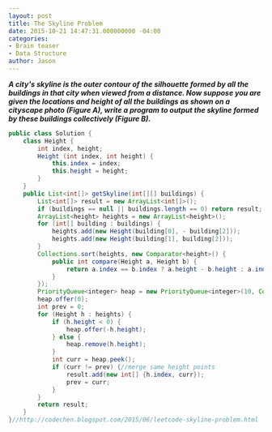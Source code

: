 ```yaml
---
layout: post
title: The Skyline Problem
date: 2015-10-21 14:47:31.000000000 -04:00
categories:
- Brain teaser
- Data Structure
author: Jason
---
```

<p><strong><em>A city's skyline is the outer contour of the silhouette formed by all the buildings in that city when viewed from a distance. Now suppose you are given the locations and height of all the buildings as shown on a cityscape photo (Figure A), write a program to output the skyline formed by these buildings collectively (Figure B).</em></strong></p>

``` java
public class Solution {
    class Height {
        int index, height;
        Height (int index, int height) {
            this.index = index;
            this.height = height;
        }
    }
    public List<int[]> getSkyline(int[][] buildings) {
        List<int[]> result = new ArrayList<int[]>();
        if (buildings == null || buildings.length == 0) return result;        
        ArrayList<height> heights = new ArrayList<height>();
        for (int[] building : buildings) {
            heights.add(new Height(building[0], - building[2]));
            heights.add(new Height(building[1], building[2]));
        }
        Collections.sort(heights, new Comparator<height>() {
            public int compare(Height a, Height b) {
                return a.index == b.index ? a.height - b.height : a.index - b.index;
            }
        });
        PriorityQueue<integer> heap = new PriorityQueue<integer>(10, Collections.reverseOrder());
        heap.offer(0);
        int prev = 0;
        for (Height h : heights) {
            if (h.height < 0) {
                heap.offer(-h.height);
            } else {
                heap.remove(h.height);
            }
            int curr = heap.peek();
            if (curr != prev) {//merge same height points
                result.add(new int[] {h.index, curr});
                prev = curr;
            }
        }
        return result;
    }
}//http://codechen.blogspot.com/2015/06/leetcode-skyline-problem.html
```
